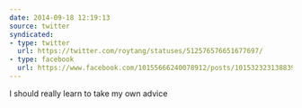 ```yaml
---
date: 2014-09-18 12:19:13
source: twitter
syndicated:
- type: twitter
  url: https://twitter.com/roytang/statuses/512576576651677697/
- type: facebook
  url: https://www.facebook.com/10155666240078912/posts/10153232313883912
---
```


I should really learn to take my own advice